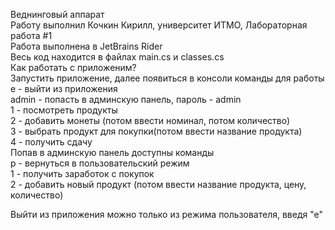 Веднинговый аппарат\
Работу выполнил Кочкин Кирилл, университет ИТМО, Лабораторная работа #1\
Работа выполнена в JetBrains Rider\
Весь код находится в файлах main.cs и classes.cs\
Как работать с приложеним?\
Запустить приложение, далее появиться в консоли команды для работы\
e - выйти из приложения\
admin - попасть в админскую панель, пароль - admin\
1 - посмотреть продукты\
2 - добавить монеты (потом ввести номинал, потом количество)\
3 - выбрать продукт для покупки(потом ввести название продукта)\
4 - получить сдачу\
Попав в админскую панель доступны команды\
p - вернуться в пользовательский режим\
1 - получить заработок с покупок\
2 - добавить новый продукт (потом ввести название продукта, цену, количество)

Выйти из приложения можно только из режима пользователя, введя "е"